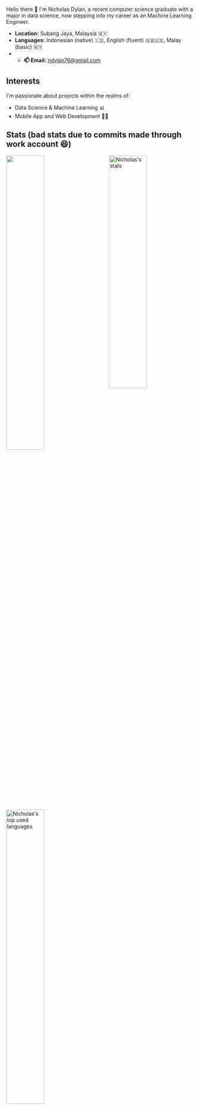 Hello there 👋 I'm Nicholas Dylan, a recent computer science graduate with a major in data science, now stepping into my career as an Machine Learning Engineer.
- **Location:** Subang Jaya, Malaysia 🇲🇾
- **Languages:** Indonesian (native) 🇮🇩, English (fluent) 🇬🇧🇺🇸, Malay (basic) 🇲🇾
- - **📫 Email:** [ndylan76@gmail.com](mailto:ndylan76@gmail.com)

## Interests
I'm passionate about projects within the realms of:
- Data Science & Machine Learning 📊
- Mobile App and Web Development 📱🌐

## Stats (bad stats due to commits made through work account 😆)
 <img src="https://github-readme-stats.vercel.app/api?username=nichd36&show_icons=true&theme=gotham" alt="Nicholas's stats" width="45%" height="40%" align="right"/>
 <img src="https://github-readme-streak-stats.herokuapp.com/?user=nichd36&theme=dark" width="45%" >
  <img src="https://github-readme-stats.vercel.app/api/top-langs/?username=nichd36&layout=compact" alt="Nicholas's top used languages" width="45%" align="center"/>

